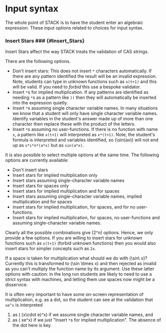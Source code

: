 # Input syntax

The whole point of STACK is to have the student enter an algebraic expression.  These input options related to choices for input syntax.

### Insert Stars ### {#Insert_Stars}

Insert Stars affect the way STACK treats the validation of CAS strings.

There are the following options.

* Don't insert stars:  This does not insert `*` characters automatically.  If there are any pattern identified the result will be an invalid expression.  Note, students can type in unknown functions such as `x(t+1)` and this will be valid.  If you need to _forbid_ this use a bespoke validator.
* Insert `*`s for implied multiplication.  If any patterns are identified as needing `*`s as a pattern like `)(` then they will automatically be inserted into the expression quietly.
* Insert `*`s assuming single character variable names.  In many situations we know that a student will only have single character variable names.  Identify variables in the student's answer made up of more than one character then replace these with the product of the letters.
* Insert `*`s assuming no user-functions. If there is no function with name `x`, a pattern like `x(t+1)` will interpreted as `x*(t+1)`. Note, the student's formula is interpreted and variables identified, so \(\sin(ax)\) will not end up as `s*i*n*(a*x)` but as `sin(a*x)`.
  
It is also possible to select multiple options at the same time. The following options are currently available:

* Don't insert stars
* Insert stars for implied multiplication only
* Insert stars assuming single-character variable names
* Insert stars for spaces only
* Insert stars for implied multiplication and for spaces
* Insert stars assuming single-character variable names, implied multiplication and for spaces
* Insert stars for implied multiplication, for spaces, and for no user-functions.
* Insert stars for implied multiplication, for spaces, no user-functions and assuming single-character variable names.

Clearly all the possible combinations give \(2^n\) options.  Hence, we only provide a few options.  If you are willing to insert stars for unknown functions such as `x(t+1)` (forbid unknown functions) then you would also insert stars for simpler concepts such as `2x`.

If a space is taken for multiplication what should we do with \(\sin\ x\)?  Currently this is transformed to \(\sin \times x\) and then rejected as invalid as you can't multiply the function name by its argument.  Use these latter options with caution: in the long run students are likely to need to use a strict syntax with machines, and letting them use spaces now might be a disservice.

It is often very important to have some on-screen representation of multiplication, e.g. as a dot, so the student can see at the validation that `xe^x` is interpreted

1. as \( (x\cdot e)^x\) if we assume single character variable names, and
2. as \( xe^x\) if we just "Insert `*`s for implied multiplication".  The absence of the dot here is key.
 